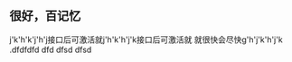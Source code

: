 很好，百记忆<br>
----------
j'k'h'k'j'h'j接口后可激活就j'h'k'h'j'k接口后可激活就
就很快会尽快g'h'j'k'h'j'k
.dfdfdfd
dfd
dfsd
dfsd
